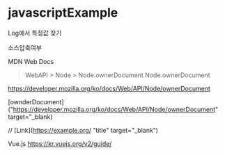 # javascriptExample


Log에서 특정값 찾기

소스압축여부

MDN Web Docs
 > WebAPI > Node > Node.ownerDocument
Node.ownerDocument

https://developer.mozilla.org/ko/docs/Web/API/Node/ownerDocument

[ownderDocument]("https://developer.mozilla.org/ko/docs/Web/API/Node/ownerDocument" target="_blank)

//
[Link](https://example.org/ "title" target="_blank")


Vue.js 
https://kr.vuejs.org/v2/guide/

